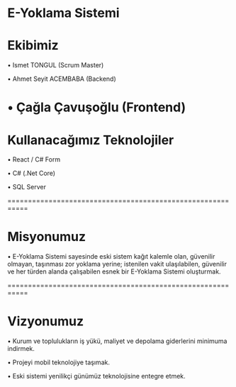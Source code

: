 # E-Yoklama Sistemi
# Ekibimiz
• Ismet TONGUL (Scrum Master)

• Ahmet Seyit ACEMBABA (Backend)

• Çağla Çavuşoğlu (Frontend)
===========================================================

# Kullanacağımız Teknolojiler
• React / C# Form

• C# (.Net Core)

• SQL Server

===========================================================

# Misyonumuz
    
• E-Yoklama Sistemi sayesinde eski sistem kağıt kalemle olan, güvenilir olmayan, taşınması zor yoklama yerine; istenilen vakit ulaşılabilen, güvenilir ve her türden alanda çalışabilen esnek bir E-Yoklama Sistemi oluşturmak.

===========================================================

# Vizyonumuz

• Kurum ve toplulukların iş yükü, maliyet ve depolama giderlerini minimuma indirmek.

• Projeyi mobil teknolojiye taşımak.

• Eski sistemi yenilikçi günümüz teknolojisine entegre etmek.
